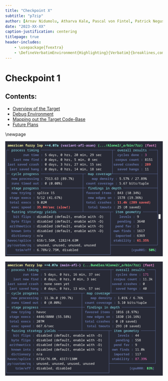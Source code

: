 ```yaml
---
title: "Checkpoint X"
subtitle: "p7zip"
author: [Arnav Nidumolu, Atharva Kale, Pascal von Fintel, Patrick Negus]
date: "2023-XX-XX"
caption-justification: centering
titlepage: true
header-includes:
    - \usepackage{fvextra}
    - \DefineVerbatimEnvironment{Highlighting}{Verbatim}{breaklines,commandchars=\\\{\}}
---
```


# Checkpoint 1

## Contents:

-   [Overview of the Target](#overview-of-the-target)
-   [Debug Environment](#debug-environment)
-   [Mapping out the Target Code-Base](#mapping-out-the-target-code-base)
-   [Future Plans](#future-plans)

\newpage

![](screenshots/afl-asan-out.png)

![](screenshots/asan-out.png)
